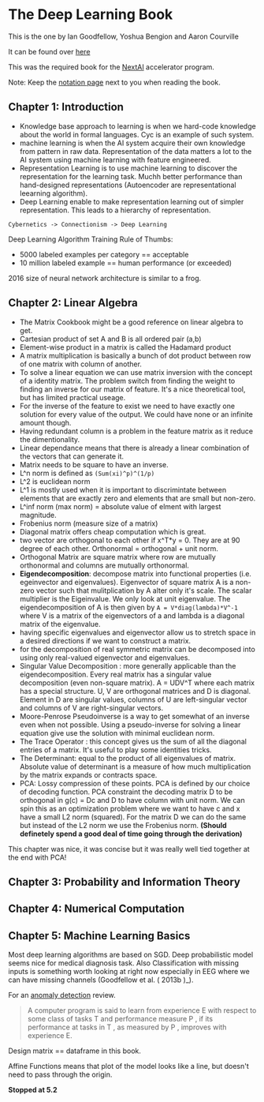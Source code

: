 # The Deep Learning Book
This is the one by Ian Goodfellow, Yoshua Bengion and Aaron Courville

It can be found over [here](http://www.deeplearningbook.org/)

This was the required book for the [NextAI](https://www.nextcanada.com/next-ai/) accelerator program.

Note: Keep the [notation page](http://www.deeplearningbook.org/contents/notation.html) next to you when reading the book.

## Chapter 1: Introduction
- Knowledge base approach to learning is when we hard-code knowledge about the world in formal languages. Cyc is an example of such system.
- machine learning is when the AI system acquire their own knowledge from pattern in raw data. Representation of the data matters a lot to the AI system using machine learning with feature engineered.
- Representation Learning is to use machine learning to discover the representation for the learning task. Muchh better performance than hand-designed representations (Autoencoder are representational leearning algorithm).
- Deep Learning enable to make representation learning out of simpler representation. This leads to a hierarchy of representation.

`Cybernetics -> Connectionism -> Deep Learning`

Deep Learning Algorithm Training Rule of Thumbs:
- 5000 labeled examples per category == acceptable
- 10 million labeled example == human performance (or exceeded)

2016 size of neural network architecture is similar to a frog.

## Chapter 2: Linear Algebra
- The Matrix Cookbook might be a good reference on linear algebra to get.
- Cartesian product of set A and B is all ordered pair (a,b)
- Element-wise product in a matrix is called the Hadamard product
- A matrix multiplication is basically a bunch of dot product between row of one matrix with column of another.
- To solve a linear equation we can use matrix inversion with the concept of a identity matrix. The problem switch from finding the weight to finding an inverse for our matrix of feature. It's a nice theoretical tool, but has limited practical useage.
- For the inverse of the feature to exist we need to have exactly one solution for every value of the output. We could have none or an infinite amount though.
- Having redundant column is a problem in the feature matrix as it reduce the dimentionality.
- Linear dependance means that there is already a linear combination of the vectors that can generate it.
- Matrix needs to be square to have an inverse.
- L^n norm is defined as `(Sum(xi)^p)^(1/p)`
- L^2 is euclidean norm
- L^1 is mostly used when it is important to discrimintate between elements that are exactly zero and elements that are small but non-zero.
- L^inf norm (max norm) = absolute value of elment with largest magnitude.
- Frobenius norm (measure size of a matrix)
- Diagonal matrix offers cheap computation which is great.
- two vector are orthogonal to each other if x^T*y = 0. They are at 90 degree of each other. Orthonormal = orthogonal + unit norm.
- Orthogonal Matrix are square matrix where row are mutually orthonormal and columns are mutually orthonormal.
- **Eigendecomposition**: decompose matrix into functional properties (i.e. egeinvector and eigenvalues). Eigenvector of square matrix A is a non-zero vector such that mulitplication by A alter only it's scale. The scalar multiplier is the Eigeinvalue. We only look at unit eigenvalue. The eigendecomposition of A is then given by `A = V*diag(lambda)*V^-1` where V is a matrix of the eigenvectors of a and lambda is a diagonal matrix of the eigenvalue.
- having specific eigenvalues and eigenvector allow us to stretch space in a desired directions if we want to construct a matrix.
- for the decomposition of real symmetric matrix can be decomposed into using only real-valued eigenvector and eigenvalues.
- Singular Value Decomposition : more generally applicable than the eigendecomposition. Every real matrix has a singular value decomposition (even non-square matrix). A = UDV^T where each matrix has a special structure. U, V are orthogonal matrices and D is diagonal. Element in D are singular values, columns of U are left-singular vector and columns of V are right-singular vectors.
- Moore-Penrose Pseudoinverse is a way to get somewhat of an inverse even when not possible. Using a pseudo-inverse for solving a linear equation give use the solution with minimal euclidean norm.
- The Trace Operator : this concept gives us the sum of all the diagonal entries of a matrix. It's useful to play some identities tricks.
- The Determinant: equal to the product of all eigenvalues of matrix. Absolute value of determinant is a measure of how much multiplication by the matrix expands or contracts space.
- PCA: Lossy compression of these points. PCA is defined by our choice of decoding function. PCA constraint the decoding matrix D to be orthogonal in g(c) = Dc and D to have column with unit norm. We can spin this as an optimization problem where we want to have c and x have a small L2 norm (squared). For the matrix D we can do the same but instead of the L2 norm we use the Frobenius norm. **(Should definetely spend a good deal of time going through the derivation)**

This chapter was nice, it was concise but it was really well tied together at the end with PCA!
## Chapter 3: Probability and Information Theory

## Chapter 4: Numerical Computation

## Chapter 5: Machine Learning Basics
Most deep learning algorithms are based on SGD.
Deep probabilistic model seems nice for medical diagnosis task.
Also Classification with missing inputs is something worth looking at right now especially in EEG where we can have missing channels (Goodfellow et al. ( 2013b )_).

For an [anomaly detection](http://cucis.ece.northwestern.edu/projects/DMS/publications/AnomalyDetection.pdf) review.

>A computer program is said to learn from experience E with respect to some class of tasks T and performance measure P , if its performance at tasks in T , as measured by P , improves with experience E.

Design matrix == dataframe in this book.

Affine Functions means that plot of the model looks like a line, but doesn't need to pass through the origin.

**Stopped at 5.2**
